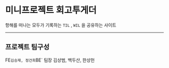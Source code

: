 # 미니프로젝트 회고투게더

항해를 떠나는 모두가 기록하는 `TIL` , `WIL` 을 공유하는 사이트
***
## 프로젝트 팀구성

FE` 김승재, 정건희 `BE` 팀장 김상범, 백두산, 한상헌
